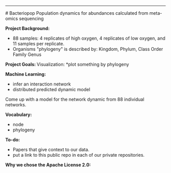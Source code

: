 <hr>
# Bacteriopop
Population dynamics for abundances calculated from meta-omics sequencing

<b> Project Background: </b>
* 88 samples: 4 replicates of high oxygen, 4 replicates of low oxygen, and 11 samples per replicate. 
* Organisms "phylogeny" is described by: Kingdom, Phylum, Class	Order	Family	Genus

<b> Project Goals: </b>
  Visualization:
    *plot something by phylogeny

<b> Machine Learning: </b>
* infer an interaction network
* distributed predicted dynamic model

Come up with a model for the network dynamic from 88 individual networks. 

<b> Vocabulary: </b>
* node
* phylogeny

<b> To-do: </b>
* Papers that give context to our data. 
* put a link to this public repo in each of our private repositories. 

<b> Why we chose the Apache License 2.0: </b>

